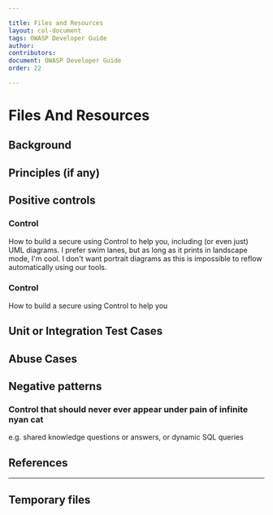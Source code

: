 ```yaml
---

title: Files and Resources
layout: col-document
tags: OWASP Developer Guide
author:
contributors:
document: OWASP Developer Guide
order: 22

---
```


# Files And Resources

## Background


## Principles (if any)


## Positive controls 

### Control
How to build a secure <thing> using Control to help you, including (or even just) UML diagrams. I prefer swim lanes, but as long as it prints in landscape mode, I'm cool. I don't want portrait diagrams as this is impossible to reflow automatically using our tools.

### Control
How to build a secure <thing> using Control to help you


## Unit or Integration Test Cases

## Abuse Cases

## Negative patterns

### Control that should never ever appear under pain of infinite nyan cat

e.g. shared knowledge questions or answers, or dynamic SQL queries

## References

***


## Temporary files
